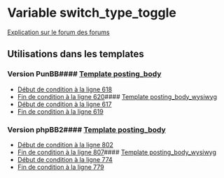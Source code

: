 # Variable switch_type_toggle
[Explication sur le forum des forums](http://forum.forumactif.com/t294113-listing-des-variables#switch_type_toggle)
## Utilisations dans les templates
### Version PunBB#### [Template posting_body](punbb/posting_body.md)
* [Début de condition à la ligne 618](../punbb/posting_body.tpl#L618)
* [Fin de condition à la ligne 620](../punbb/posting_body.tpl#L620)#### [Template posting_body_wysiwyg](punbb/posting_body_wysiwyg.md)
* [Début de condition à la ligne 617](../punbb/posting_body_wysiwyg.tpl#L617)
* [Fin de condition à la ligne 619](../punbb/posting_body_wysiwyg.tpl#L619)
### Version phpBB2#### [Template posting_body](subsilver/posting_body.md)
* [Début de condition à la ligne 802](../subsilver/posting_body.tpl#L802)
* [Fin de condition à la ligne 807](../subsilver/posting_body.tpl#L807)#### [Template posting_body_wysiwyg](subsilver/posting_body_wysiwyg.md)
* [Début de condition à la ligne 774](../subsilver/posting_body_wysiwyg.tpl#L774)
* [Fin de condition à la ligne 779](../subsilver/posting_body_wysiwyg.tpl#L779)